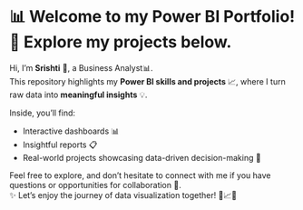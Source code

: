 <h1><b>📊 Welcome to my Power BI Portfolio! 🚀 Explore my projects below. </b></h1>

Hi, I’m **Srishti** 👋, a Business Analyst📊.  
This repository highlights my **Power BI skills and projects** 📈, where I turn raw data into **meaningful insights** 💡.  

Inside, you’ll find:  
- Interactive dashboards 📊  
- Insightful reports 📋  
- Real-world projects showcasing data-driven decision-making 🚀  

Feel free to explore, and don’t hesitate to connect with me if you have questions or opportunities for collaboration 🤝.  
✨ Let’s enjoy the journey of data visualization together! 🚀📈💡

